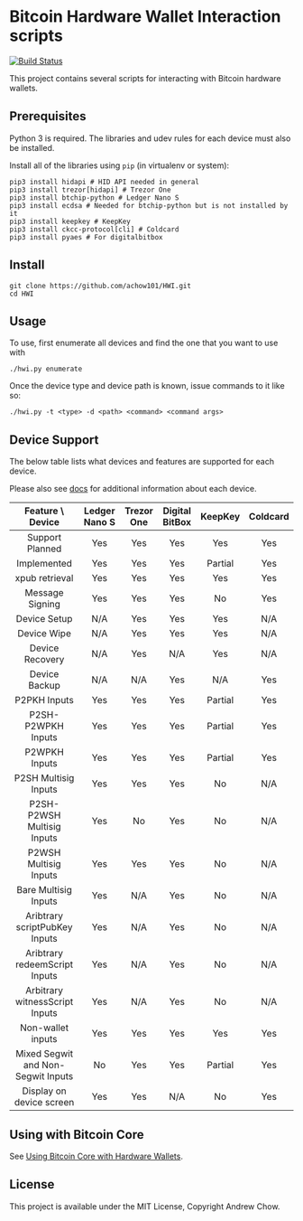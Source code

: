 # Bitcoin Hardware Wallet Interaction scripts

[![Build Status](https://travis-ci.org/achow101/HWI.svg?branch=master)](https://travis-ci.org/achow101/HWI)

This project contains several scripts for interacting with Bitcoin hardware wallets.

## Prerequisites

Python 3 is required. The libraries and udev rules for each device must also be installed.

Install all of the libraries using `pip` (in virtualenv or system):

```
pip3 install hidapi # HID API needed in general
pip3 install trezor[hidapi] # Trezor One
pip3 install btchip-python # Ledger Nano S
pip3 install ecdsa # Needed for btchip-python but is not installed by it
pip3 install keepkey # KeepKey
pip3 install ckcc-protocol[cli] # Coldcard
pip3 install pyaes # For digitalbitbox
```
## Install

```
git clone https://github.com/achow101/HWI.git
cd HWI
```

## Usage

To use, first enumerate all devices and find the one that you want to use with

```
./hwi.py enumerate
```

Once the device type and device path is known, issue commands to it like so:

```
./hwi.py -t <type> -d <path> <command> <command args>
```

## Device Support

The below table lists what devices and features are supported for each device.

Please also see [docs](docs/) for additional information about each device.

| Feature \ Device | Ledger Nano S | Trezor One | Digital BitBox | KeepKey | Coldcard |
|:---:|:---:|:---:|:---:|:---:|:---:|
| Support Planned | Yes | Yes | Yes | Yes | Yes |
| Implemented | Yes | Yes | Yes | Partial | Yes |
| xpub retrieval | Yes | Yes | Yes | Yes | Yes |
| Message Signing | Yes | Yes | Yes | No | Yes |
| Device Setup | N/A | Yes | Yes | Yes | N/A |
| Device Wipe | N/A | Yes | Yes | Yes | N/A |
| Device Recovery | N/A | Yes | N/A | Yes | N/A |
| Device Backup | N/A | N/A | Yes | N/A | Yes |
| P2PKH Inputs | Yes | Yes | Yes | Partial | Yes |
| P2SH-P2WPKH Inputs | Yes | Yes | Yes | Partial | Yes |
| P2WPKH Inputs | Yes | Yes | Yes | Partial | Yes |
| P2SH Multisig Inputs | Yes | Yes | Yes | No | N/A |
| P2SH-P2WSH Multisig Inputs | Yes | No | Yes | No | N/A |
| P2WSH Multisig Inputs | Yes | Yes | Yes | No | N/A |
| Bare Multisig Inputs | Yes | N/A | Yes | No | N/A |
| Aribtrary scriptPubKey Inputs | Yes | N/A | Yes | No | N/A |
| Aribtrary redeemScript Inputs | Yes | N/A | Yes | No | N/A |
| Arbitrary witnessScript Inputs | Yes | N/A | Yes | No | N/A |
| Non-wallet inputs | Yes | Yes | Yes | Yes | Yes |
| Mixed Segwit and Non-Segwit Inputs | No | Yes | Yes | Partial | Yes |
| Display on device screen | Yes | Yes | N/A | No | Yes |

## Using with Bitcoin Core

See [Using Bitcoin Core with Hardware Wallets](docs/bitcoin-core-usage.md).

## License

This project is available under the MIT License, Copyright Andrew Chow.
